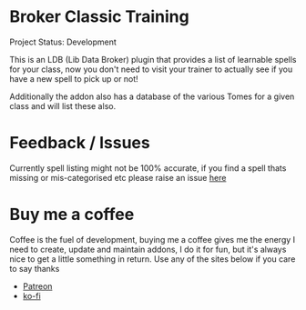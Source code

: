 # Broker Classic Training

Project Status: Development

This is an LDB (Lib Data Broker) plugin that provides a list of learnable spells for your class, now you don't need to visit your trainer to actually see if you have a new spell to pick up or not!

Additionally the addon also has a database of the various Tomes for a given class and will list these also.

# Feedback / Issues

Currently spell listing might not be 100% accurate, if you find a spell thats missing or mis-categorised etc please raise an issue [here](https://github.com/ps-wow/Broker_Classic_Training/issues)

# Buy me a coffee

Coffee is the fuel of development, buying me a coffee gives me the energy I need to create, update and maintain addons, I do it for fun, but it's always nice to get a little something in return.  Use any of the sites below if you care to say thanks

 - [Patreon](https://patreon.com/privatesniper)
 - [ko-fi](https://ko-fi.com/privatesniper)
